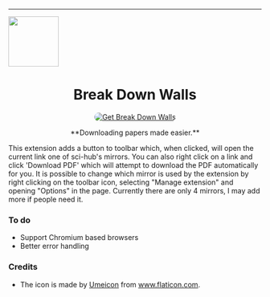 
***
<sub>
<img  src="https://raw.githubusercontent.com/onurhanak/Break-Down-Walls/main/graduate-hat.png" height="100" width="auto">
</sub>
<h1 align="center">Break Down Walls</h1>


<p align="center">
<a href="https://addons.mozilla.org/en-US/firefox/addon/break-down-walls/"><img src="https://user-images.githubusercontent.com/585534/107280546-7b9b2a00-6a26-11eb-8f9f-f95932f4bfec.png" style='border-radius:15px' alt="Get Break Down Walls"></a>

<p align='center'> **Downloading papers made easier.** </p>

This extension adds a button to toolbar which, when clicked, will open the current link one of sci-hub's mirrors. You can also right click on a link and click 'Download PDF' which will attempt to download the PDF automatically for you. It is possible to change which mirror is used by the extension by right clicking on the toolbar icon, selecting "Manage extension" and opening "Options" in the page. Currently there are only 4 mirrors, I may add more if people need it.

### To do

- Support Chromium based browsers
- Better error handling

### Credits

 - The icon is made by <a href='https://www.flaticon.com/authors/umeicon'>Umeicon</a> from <a>www.flaticon.com</a>.
